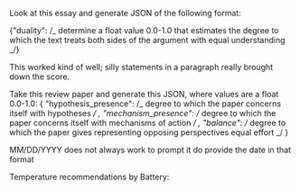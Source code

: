 Look at this essay and generate JSON of the following format:

{"duality": /_ determine a float value 0.0-1.0 that estimates the degree to which the text treats both sides of the argument with equal understanding _/}

This worked kind of well; silly statements in a paragraph really brought down the score.

Take this review paper and generate this JSON, where values are a float 0.0-1.0:
{
"hypothesis_presence": /_ degree to which the paper concerns itself with hypotheses _/ ,
"mechanism_presence": /_ degree to which the paper concerns itself with mechanisms of action _/ ,
"balance": /_ degree to which the paper gives representing opposing perspectives equal effort _/
}

MM/DD/YYYY does not always work to prompt it do provide the date in that format

Temperature recommendations by Battery:
